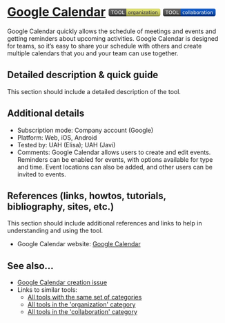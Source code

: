 # [Google Calendar](https://calendar.google.com)  [<img src="images/organization.png" align="bottom">](https://github.com/e-CLOSE/Toolbox/issues?q=label%3A01_TOOL+label%3Aorganization) [<img src="images/collaboration.png" align="bottom">](https://github.com/e-CLOSE/Toolbox/issues?q=label%3A01_TOOL+label%3Acollaboration)

Google Calendar quickly allows the schedule of meetings and events and getting reminders about upcoming activities. Google Calendar is designed for teams, so it’s easy to share your schedule with others and create multiple calendars that you and your team can use together.


## Detailed description & quick guide

This section should include a detailed description of the tool.


## Additional details

- Subscription mode: Company account (Google)
- Platform: Web, iOS, Android
- Tested by: UAH (Elisa); UAH (Javi)
- Comments: Google Calendar allows users to create and edit events. Reminders can be enabled for events, with options available for type and time. Event locations can also be added, and other users can be invited to events. 


## References (links, howtos, tutorials, bibliography, sites, etc.)

This section should include additional references and links to help in
understanding and using the tool.

- Google Calendar website: [Google Calendar](https://calendar.google.com)


## See also...

- [Google Calendar creation issue](https://github.com/e-CLOSE/Toolbox/issues/122)
- Links to similar tools:
  - [All tools with the same set of categories](https://github.com/e-CLOSE/Toolbox/issues?q=label%3A01_TOOL+label%3Acollaboration)
  - [All tools in the 'organization' category](https://github.com/e-CLOSE/Toolbox/issues?q=label%3A01_TOOL+label%3Aorganization)
  - [All tools in the 'collaboration' category](https://github.com/e-CLOSE/Toolbox/issues?q=label%3A01_TOOL+label%3Acollaboration)
